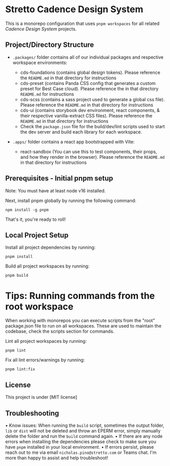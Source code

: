 # Stretto Cadence Design System

This is a monorepo configuration that uses `pnpm workspaces` for all related _Cadence Design System_ projects.

## Project/Directory Structure

- `.packages/` folder contains all of our individual packages and respective workspace environments:

  - cds-foundations (contains global design tokens). Please reference the `README.md` in that directory for instructions
  - cds-preset (contains Panda CSS config that generates a custom preset for Best Case cloud). Please reference the in that directory `README.md` for instructions
  - cds-scss (contains a sass project used to generate a global css file). Please reference the `README.md` in that directory for instructions
  - cds-ui (contains storybook dev environment, react components, & their respective vanilla-extract CSS files). Please reference the `README.md` in that directory for instructions
  - Check the `package.json` file for the build/dev/lint scripts used to start the dev server and build each library for each workspace.

- `.apps/` folder contains a react app bootstrapped with Vite:

  - react-sandbox (You can use this to test components, their props, and how they render in the browser). Please reference the `README.md` in that directory for instructions

## Prerequisites - Initial pnpm setup

Note: You must have at least node v16 installed.

Next, install pnpm globally by running the following command:

```text
npm install -g pnpm
```

That's it, you're ready to roll!

## Local Project Setup

Install all project dependencies by running:

```text
pnpm install
```

Build all project workspaces by running:

```text
pnpm build
```

# Tips: Running commands from the root workspace

When working with monorepos you can execute scripts from the "root" package.json file to run on all workspaces. These are used to maintain the codebase, check the scripts section for commands.

Lint all project workspaces by running:

```text
pnpm lint
```

Fix all lint errors/warnings by running:

```text
pnpm lint:fix
```

## License

This project is under [MIT license]

## Troubleshooting

• Know issues: When running the `build` script, sometimes the output folder, `lib` or `dist` will not be deleted and throw an EPERM error, simply manually delete the folder and run the `build` command again.
• If there are any node errors when installing the dependencies please check to make sure you have `pnpm` installed in your local environment.
• If errors persist, please reach out to me via email `nicholas.pino@stretto.com` or Teams chat. I'm more than happy to assist and help troubleshoot!
